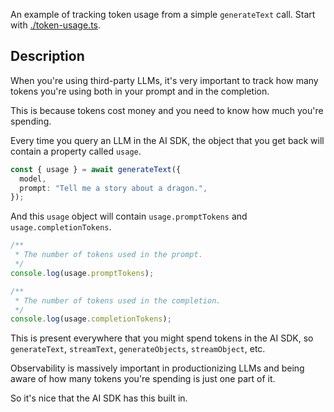 An example of tracking token usage from a simple `generateText` call.
Start with [./token-usage.ts](./token-usage.ts).

## Description

When you're using third-party LLMs, it's very important to track how many tokens you're using both in your prompt and in the completion.

This is because tokens cost money and you need to know how much you're spending.

Every time you query an LLM in the AI SDK, the object that you get back will contain a property called `usage`.

```ts
const { usage } = await generateText({
  model,
  prompt: "Tell me a story about a dragon.",
});
```

And this `usage` object will contain `usage.promptTokens` and `usage.completionTokens`.

```ts
/**
 * The number of tokens used in the prompt.
 */
console.log(usage.promptTokens);

/**
 * The number of tokens used in the completion.
 */
console.log(usage.completionTokens);
```

This is present everywhere that you might spend tokens in the AI SDK, so `generateText`, `streamText`, `generateObjects`, `streamObject`, etc.

Observability is massively important in productionizing LLMs and being aware of how many tokens you're spending is just one part of it.

So it's nice that the AI SDK has this built in.
